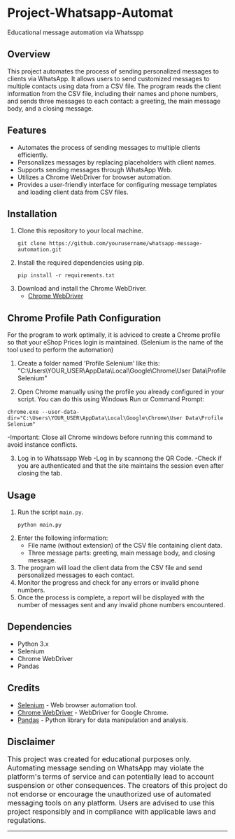 # Project-Whatsapp-Automat
 Educational message automation via Whatsspp

## Overview
This project automates the process of sending personalized messages to clients via WhatsApp. It allows users to send customized messages to multiple contacts using data from a CSV file. The program reads the client information from the CSV file, including their names and phone numbers, and sends three messages to each contact: a greeting, the main message body, and a closing message.

## Features
- Automates the process of sending messages to multiple clients efficiently.
- Personalizes messages by replacing placeholders with client names.
- Supports sending messages through WhatsApp Web.
- Utilizes a Chrome WebDriver for browser automation.
- Provides a user-friendly interface for configuring message templates and loading client data from CSV files.

## Installation
1. Clone this repository to your local machine.
   ```
   git clone https://github.com/yourusername/whatsapp-message-automation.git
   ```
2. Install the required dependencies using pip.
   ```
   pip install -r requirements.txt
   ```
3. Download and install the Chrome WebDriver.
   - [Chrome WebDriver](https://sites.google.com/a/chromium.org/chromedriver/)

## Chrome Profile Path Configuration

For the program to work optimally, it is adviced to create a Chrome profile so that your eShop Prices login is maintained. (Selenium is the name of the tool used to perform the automation)

1. Create a folder named 'Profile Selenium' like this: "C:\Users\YOUR_USER\AppData\Local\Google\Chrome\User Data\Profile Selenium"

2. Open Chrome manually using the profile you already configured in your script. You can do this using Windows Run or Command Prompt:
```
chrome.exe --user-data-dir="C:\Users\YOUR_USER\AppData\Local\Google\Chrome\User Data\Profile Selenium"
```
-Important: Close all Chrome windows before running this command to avoid instance conflicts.

3. Log in to Whatssapp Web
-Log in by scannong the QR Code.
-Check if you are authenticated and that the site maintains the session even after closing the tab.

## Usage
1. Run the script `main.py`.
   ```
   python main.py
   ```
2. Enter the following information:
   - File name (without extension) of the CSV file containing client data.
   - Three message parts: greeting, main message body, and closing message.
3. The program will load the client data from the CSV file and send personalized messages to each contact.
4. Monitor the progress and check for any errors or invalid phone numbers.
5. Once the process is complete, a report will be displayed with the number of messages sent and any invalid phone numbers encountered.

## Dependencies
- Python 3.x
- Selenium
- Chrome WebDriver
- Pandas

## Credits
- [Selenium](https://www.selenium.dev/) - Web browser automation tool.
- [Chrome WebDriver](https://sites.google.com/a/chromium.org/chromedriver/) - WebDriver for Google Chrome.
- [Pandas](https://pandas.pydata.org/) - Python library for data manipulation and analysis.

## Disclaimer
<span style="font-size:12pt">This project was created for educational purposes only. Automating message sending on WhatsApp may violate the platform's terms of service and can potentially lead to account suspension or other consequences. The creators of this project do not endorse or encourage the unauthorized use of automated messaging tools on any platform. Users are advised to use this project responsibly and in compliance with applicable laws and regulations.</span>

---
